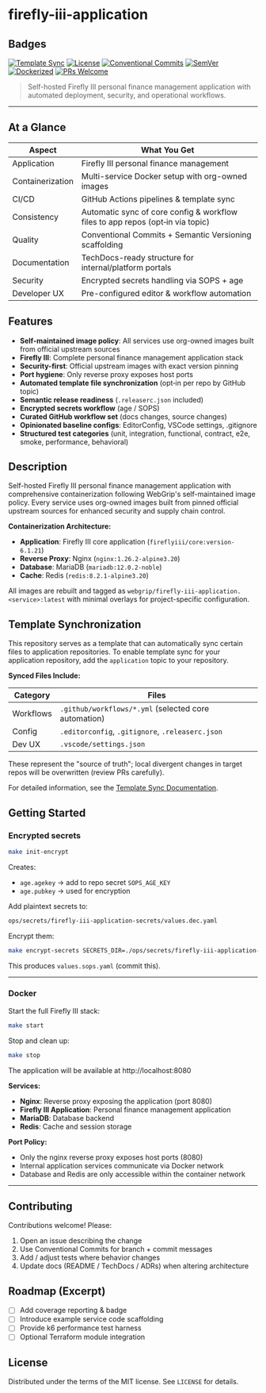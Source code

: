 # firefly-iii-application

## Badges

[![Template Sync](https://img.shields.io/github/actions/workflow/status/webgrip/application-template/sync-template-files.yml?label=template%20sync&style=flat-square)](https://github.com/webgrip/application-template/actions/workflows/sync-template-files.yml)
[![License](https://img.shields.io/github/license/webgrip/application-template?style=flat-square)](LICENSE)
[![Conventional Commits](https://img.shields.io/badge/Conventional%20Commits-1.0.0-orange.svg?style=flat-square)](https://www.conventionalcommits.org)
[![SemVer](https://img.shields.io/badge/semver-2.0.0-blue?style=flat-square)](https://semver.org)
[![Dockerized](https://img.shields.io/badge/containerized-docker-2496ED?logo=docker&logoColor=white&style=flat-square)](https://www.docker.com/)
[![PRs Welcome](https://img.shields.io/badge/PRs-welcome-brightgreen?style=flat-square)](https://github.com/webgrip/application-template/issues)

> Self-hosted Firefly III personal finance management application with automated deployment, security, and operational workflows.

---

## At a Glance

| Aspect | What You Get |
| ------ | ------------- |
| Application | Firefly III personal finance management |
| Containerization | Multi-service Docker setup with org-owned images |
| CI/CD  | GitHub Actions pipelines & template sync |
| Consistency | Automatic sync of core config & workflow files to app repos (opt‑in via topic) |
| Quality | Conventional Commits + Semantic Versioning scaffolding |
| Documentation | TechDocs-ready structure for internal/platform portals |
| Security | Encrypted secrets handling via SOPS + age |
| Developer UX | Pre-configured editor & workflow automation |

## Features

- **Self-maintained image policy**: All services use org-owned images built from official upstream sources
- **Firefly III**: Complete personal finance management application stack
- **Security-first**: Official upstream images with exact version pinning
- **Port hygiene**: Only reverse proxy exposes host ports
- **Automated template file synchronization** (opt‑in per repo by GitHub topic)
- **Semantic release readiness** (`.releaserc.json` included)
- **Encrypted secrets workflow** (age / SOPS)
- **Curated GitHub workflow set** (docs changes, source changes)
- **Opinionated baseline configs**: EditorConfig, VSCode settings, .gitignore
- **Structured test categories** (unit, integration, functional, contract, e2e, smoke, performance, behavioral)

## Description

Self-hosted Firefly III personal finance management application with comprehensive containerization following WebGrip's self-maintained image policy. Every service uses org-owned images built from pinned official upstream sources for enhanced security and supply chain control.

**Containerization Architecture:**
- **Application**: Firefly III core application (`fireflyiii/core:version-6.1.21`)
- **Reverse Proxy**: Nginx (`nginx:1.26.2-alpine3.20`)
- **Database**: MariaDB (`mariadb:12.0.2-noble`)
- **Cache**: Redis (`redis:8.2.1-alpine3.20`)

All images are rebuilt and tagged as `webgrip/firefly-iii-application.<service>:latest` with minimal overlays for project-specific configuration.

## Template Synchronization

This repository serves as a template that can automatically sync certain files to application repositories. To enable template sync for your application repository, add the `application` topic to your repository.

**Synced Files Include:**

| Category | Files |
| -------- | ----- |
| Workflows | `.github/workflows/*.yml` (selected core automation) |
| Config | `.editorconfig`, `.gitignore`, `.releaserc.json` |
| Dev UX | `.vscode/settings.json` |

These represent the "source of truth"; local divergent changes in target repos will be overwritten (review PRs carefully).

For detailed information, see the [Template Sync Documentation](docs/techdocs/template-sync.md).


## Getting Started

### Encrypted secrets

```bash
make init-encrypt
```

Creates:

- `age.agekey` → add to repo secret `SOPS_AGE_KEY`
- `age.pubkey` → used for encryption

Add plaintext secrets to:

```bash
ops/secrets/firefly-iii-application-secrets/values.dec.yaml
```

Encrypt them:

```bash
make encrypt-secrets SECRETS_DIR=./ops/secrets/firefly-iii-application-secrets
```

This produces `values.sops.yaml` (commit this).

---

### Docker

Start the full Firefly III stack:

```bash
make start
```

Stop and clean up:

```bash
make stop
```

The application will be available at http://localhost:8080

**Services:**
- **Nginx**: Reverse proxy exposing the application (port 8080)
- **Firefly III Application**: Personal finance management application
- **MariaDB**: Database backend
- **Redis**: Cache and session storage

**Port Policy:**
- Only the nginx reverse proxy exposes host ports (8080)
- Internal application services communicate via Docker network
- Database and Redis are only accessible within the container network

---

## Contributing

Contributions welcome! Please:

1. Open an issue describing the change
2. Use Conventional Commits for branch + commit messages
3. Add / adjust tests where behavior changes
4. Update docs (README / TechDocs / ADRs) when altering architecture

## Roadmap (Excerpt)

- [ ] Add coverage reporting & badge
- [ ] Introduce example service code scaffolding
- [ ] Provide k6 performance test harness
- [ ] Optional Terraform module integration

## License

Distributed under the terms of the MIT license. See `LICENSE` for details.
